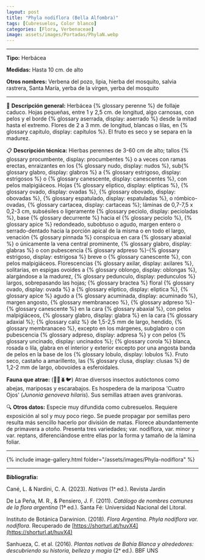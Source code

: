 ```yaml
---
layout: post
title: "Phyla nodiflora (Bella Alfombra)"
tags: [Cubresuelos, Color blanco]
categories: [Flora, Verbenaceae]
image: assets/images/Portadas/PhylaN.webp
---
```


***

**Tipo:** Herbácea

**Medidas:** Hasta 10 cm. de alto

**Otros nombres:** Verbena del pozo, lipia, hierba del mosquito, salvia rastrera, Santa María, yerba de la
vírgen, yerba del mosquito

***

🌱 **Descripción general:** Herbácea {% glossary perenne %} de follaje caduco. Hojas pequeñas, entre 1 y 2,5 cm. de longitud, algo carnosas, con pelos y el borde {% glossary aserrada, display: aserrado %} desde la mitad hasta el extremo. Flores de 2 a 3 mm. de longitud, blancas o lilas, en {% glossary capitulo, display: capítulos %}. El fruto es seco y se separa en la madurez.

📋 **Descripción técnica:** Hierbas perennes de 3-60 cm de alto; tallos {% glossary procumbente, display: procumbentes %} o a veces con ramas erectas, enraizantes en los {% glossary nudo, display: nudos %}, sub{% glossary glabro, display: glabros %} a {% glossary estrigoso, display: estrigosos %} o {% glossary canescente, display: canescentes %}, con pelos malpigiáceos. Hojas {% glossary eliptico, display: elipticas %}, {% glossary ovado, display: ovadas %}, {% glossary obovado, display: obovadas %}, {% glossary espatulado, display: espatuladas %}, o rómbico-ovadas, {% glossary cartacea, display: cartaceas %}; láminas de 0,7-7,5 x 0,2-3 cm, subsésiles o ligeramente {% glossary peciolo, display: pecioladas %}, base {% glossary decurrente %} hacia el {% glossary peciolo %}, {% glossary apice %} redondeado, subobtuso o agudo, margen entero o serrado-dentado hacia la porción apical de la misma o en todo el largo, venación {% glossary pinnada %} conspicua en cara {% glossary abaxial %} o únicamente la vena central prominente, {% glossary glabro, display: glabras %} o con pubescencia {% glossary adpreso %}-{% glossary estrigoso, display: estrigosa %} breve o {% glossary canescente %}, con pelos malpigiáceos. Florescencias {% glossary axilar, display: axilares %}, solitarias, en espigas ovoides a {% glossary oblongo, display: oblongas %}, alargándose a la madurez, {% glossary pedunculo, display: pedunculos %} largos, sobrepasando las hojas; {% glossary bractea %} floral {% glossary ovado, display: ovada %} a {% glossary eliptico, display: eliptica %}, {% glossary apice %} agudo a {% glossary acuminada, display: acuminado %}, margen angosto, {% glossary membranaceo %}, {% glossary adpreso %}-{% glossary canescente %} en la cara {% glossary abaxial %}, con pelos malpigiáceos, {% glossary glabro, display: glabra %} en la cara {% glossary adaxial %}; {% glossary caliz %} de 1,5-2,5 mm de largo, hendido, {% glossary membranaceo %}, excepto en los márgenes, subglabro o con pubescencia {% glossary adpreso, display: adpresa %} y con pelos {% glossary uncinado, display: uncinados %}; {% glossary corola %} blanca, rosada o lila, glabra en el interior y exterior excepto por una angosta banda de pelos en la base de los {% glossary lobulo, display: lobulos %}. Fruto seco, castaño a amarillento, las {% glossary clusa, display: clusas %} de 1,2-2 mm de largo, obovoides a esferoidales.

**Fauna que atrae:** (🦋🐝🪲🐦) Atrae diversos insectos autóctonos como abejas, mariposas y escarabajos. Es hospedera de la mariposa 'Cuatro Ojos' (*Junonia genoveva hilaris*). Sus semillas atraen aves granívoras.

🔍 **Otros datos:** Especie muy difundida como cubresuelos. Requiere exposición al sol y muy poco riego. Se puede propagar por semillas pero resulta más sencillo hacerlo por división de matas. Florece abundantemente de primavera a otoño. Presenta tres variedades; var. nodiflora, var. minor y var. reptans, diferenciándose entre ellas por la forma y tamaño de la lámina foliar.

------

{% include image-gallery.html folder="/assets/images/Phyla-nodiflora" %}

***

**Bibliografía:**

Cané, L. & Nardini, C. A. (2023). *Nativas* (1ᵃ ed.). Revista Jardín

De La Peña, M. R., & Pensiero, J. F. (2011). *Catálogo de nombres comunes de la flora argentina* (1ª ed.). Santa Fé: Universidad Nacional del Litoral.

Instituto de Botánica Darwinion. (2018). *Flora Argentina. Phyla nodiflora var. nodiflora*. Recuperado de 
[https://shorturl.at/huvX4](https://shorturl.at/huvX4)

Sanhueza, C. et al. (2016). *Plantas nativas de Bahía Blanca y alrededores: descubriendo su historia, belleza y magia* (2ᵃ ed.). BBF UNS
